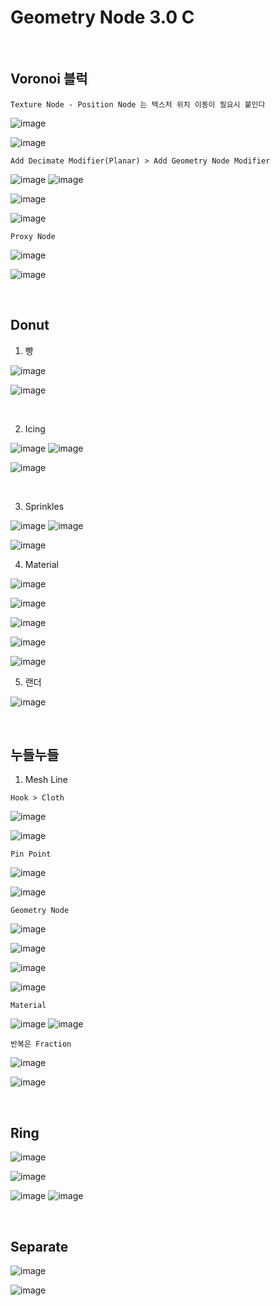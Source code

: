 Geometry Node 3.0 C
===================

<br>

Voronoi 블럭 
-------------

`Texture Node - Position Node 는 텍스처 위치 이동이 필요시 붙인다`

![image](https://user-images.githubusercontent.com/30430227/139760382-03e3cf10-3b27-4ce6-bf38-b8ea370dc383.png)

![image](https://user-images.githubusercontent.com/30430227/139760465-aa2bfcfd-b5c9-4322-b443-efc618f4c383.png)

`Add Decimate Modifier(Planar) > Add Geometry Node Modifier`

![image](https://user-images.githubusercontent.com/30430227/149057732-24b37e97-ff3b-4522-8286-d4868b732b0e.png)
![image](https://user-images.githubusercontent.com/30430227/149057763-703f8c6b-1054-43bc-b386-fc31faa345ff.png)

![image](https://user-images.githubusercontent.com/30430227/149057790-9d04dc61-7d18-4b13-8b51-219d30cf5c44.png)

![image](https://user-images.githubusercontent.com/30430227/149057843-0c8ebe29-a77c-4fb6-8c18-68896afcd091.png)

`Proxy Node`

![image](https://user-images.githubusercontent.com/30430227/149058098-dc982c75-2bb6-4ddc-89d9-e13235c64a28.png)

![image](https://user-images.githubusercontent.com/30430227/149058148-6e3920bd-0e84-4005-a197-28f8970ca13e.png)

<br>

Donut
---------

1. 빵 

![image](https://user-images.githubusercontent.com/30430227/139834284-997a9b18-a19d-4a72-aa60-291a79f34349.png)

![image](https://user-images.githubusercontent.com/30430227/139834250-6f2b5a00-5118-4f7a-a0b4-f7f73c5b2327.png)

<br>

2. Icing 

![image](https://user-images.githubusercontent.com/30430227/139837216-7918dcf0-ce7e-401f-b2d7-36f9289c7f60.png)
![image](https://user-images.githubusercontent.com/30430227/139837307-e26f5e98-111d-4506-bc36-d623eb94f74a.png)

![image](https://user-images.githubusercontent.com/30430227/139837374-494f1d85-645f-45f6-bcd2-6966d0584cb6.png)

<br>

3. Sprinkles

![image](https://user-images.githubusercontent.com/30430227/139843378-1c60c46c-a27e-4d16-a517-a585d8a44a36.png)
![image](https://user-images.githubusercontent.com/30430227/139843566-d5c90649-1615-4d70-967c-fda9054b552a.png)

![image](https://user-images.githubusercontent.com/30430227/139843539-66bc1607-623e-4eae-8fde-35f9e234c6d7.png)

4. Material

![image](https://user-images.githubusercontent.com/30430227/139843934-053f2b7d-cf52-45bd-86e4-33c845e5b099.png)

![image](https://user-images.githubusercontent.com/30430227/139844365-c4ed356d-04ab-4dc6-92e1-9b675e0ed1c4.png)

![image](https://user-images.githubusercontent.com/30430227/139844393-ca19ea8c-e6c3-473c-a108-231caa4488c0.png)

![image](https://user-images.githubusercontent.com/30430227/139845381-3624191e-6f7c-4143-a9ed-a51396967695.png)

![image](https://user-images.githubusercontent.com/30430227/139845537-3f440007-069e-4721-8208-e91fd01ee285.png)

5. 랜더

![image](https://user-images.githubusercontent.com/30430227/139845715-33d8ee0f-d5bb-484d-aa2b-9c1ca0db0c2a.png)

<br>

누들누들 
---------

1. Mesh Line

`Hook > Cloth`

![image](https://user-images.githubusercontent.com/30430227/139947444-312b0bae-1f35-4d23-8370-63d62cc41879.png)

![image](https://user-images.githubusercontent.com/30430227/139947513-2327578a-d3f5-4437-93d7-78634fde02b8.png)

`Pin Point`

![image](https://user-images.githubusercontent.com/30430227/139947584-bd873bfd-8f3b-4152-9f63-2735e6fdd4c7.png)

![image](https://user-images.githubusercontent.com/30430227/139947641-c2e91028-3433-4814-93a3-f21d79c19448.png)

`Geometry Node`

![image](https://user-images.githubusercontent.com/30430227/139947813-541901bc-9dac-4267-9420-e3c1cbe6c183.png)

![image](https://user-images.githubusercontent.com/30430227/139947835-ea5348a9-b084-4fad-a620-b4ebb24457f2.png)

![image](https://user-images.githubusercontent.com/30430227/139948191-bf4de753-05d5-461d-be7f-8c4379e11ea6.png)

![image](https://user-images.githubusercontent.com/30430227/139948222-f15700ed-0c4c-47a5-aceb-0b7ec4164640.png)

`Material`

![image](https://user-images.githubusercontent.com/30430227/139949510-c0051c39-1998-4e1d-a393-1ce009bf6a53.png)
![image](https://user-images.githubusercontent.com/30430227/139949623-e2389797-b294-447a-b2e4-11a20f9f160e.png)

`반복은 Fraction`

![image](https://user-images.githubusercontent.com/30430227/139950078-ca3e9c46-f13f-4e4d-98d7-35fa53b13d73.png)

![image](https://user-images.githubusercontent.com/30430227/139950177-2d00e870-ca18-4af8-956a-602c50cce2ad.png)

<br>

Ring
-----

![image](https://user-images.githubusercontent.com/30430227/140256780-ad8493a4-5662-4288-b671-4e57bf4c8631.png)

![image](https://user-images.githubusercontent.com/30430227/140256756-a4ced21a-8b77-4da6-9179-d235b86815fd.png)

![image](https://user-images.githubusercontent.com/30430227/140256867-49a0ae66-3b09-4257-aaa3-241de463128e.png)
![image](https://user-images.githubusercontent.com/30430227/140256892-b50d93aa-a9f4-48f2-a5b3-1dd9822a0f63.png)

<br>

Separate
-------------

![image](https://user-images.githubusercontent.com/30430227/141681253-785e1b27-d7e8-41ba-a2fe-1c51b145f2dd.png)

![image](https://user-images.githubusercontent.com/30430227/141681262-254b53bc-86a9-471e-90f7-f0e807e6af65.png)




